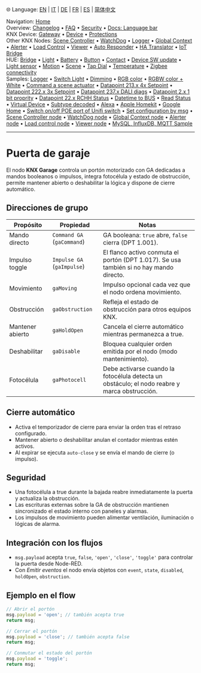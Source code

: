 🌐 Language: [EN](https://supergiovane.github.io/node-red-contrib-knx-ultimate/wiki/Garage-Configuration) | [IT](https://supergiovane.github.io/node-red-contrib-knx-ultimate/wiki/it-Garage-Configuration) | [DE](https://supergiovane.github.io/node-red-contrib-knx-ultimate/wiki/de-Garage-Configuration) | [FR](https://supergiovane.github.io/node-red-contrib-knx-ultimate/wiki/fr-Garage-Configuration) | [ES](https://supergiovane.github.io/node-red-contrib-knx-ultimate/wiki/es-Garage-Configuration) | [简体中文](https://supergiovane.github.io/node-red-contrib-knx-ultimate/wiki/zh-CN-Garage-Configuration)
<!-- NAV START -->
Navigation: [Home](https://supergiovane.github.io/node-red-contrib-knx-ultimate/wiki/Home)  
Overview: [Changelog](https://github.com/Supergiovane/node-red-contrib-knx-ultimate/blob/master/CHANGELOG.md) • [FAQ](https://supergiovane.github.io/node-red-contrib-knx-ultimate/wiki/FAQ-Troubleshoot) • [Security](https://supergiovane.github.io/node-red-contrib-knx-ultimate/wiki/SECURITY) • [Docs: Language bar](https://supergiovane.github.io/node-red-contrib-knx-ultimate/wiki/Docs-Language-Bar)  
KNX Device: [Gateway](https://supergiovane.github.io/node-red-contrib-knx-ultimate/wiki/Gateway-configuration) • [Device](https://supergiovane.github.io/node-red-contrib-knx-ultimate/wiki/Device) • [Protections](https://supergiovane.github.io/node-red-contrib-knx-ultimate/wiki/Protections)  
Other KNX Nodes: [Scene Controller](https://supergiovane.github.io/node-red-contrib-knx-ultimate/wiki/SceneController-Configuration) • [WatchDog](https://supergiovane.github.io/node-red-contrib-knx-ultimate/wiki/WatchDog-Configuration) • [Logger](https://supergiovane.github.io/node-red-contrib-knx-ultimate/wiki/Logger-Configuration) • [Global Context](https://supergiovane.github.io/node-red-contrib-knx-ultimate/wiki/GlobalVariable) • [Alerter](https://supergiovane.github.io/node-red-contrib-knx-ultimate/wiki/Alerter-Configuration) • [Load Control](https://supergiovane.github.io/node-red-contrib-knx-ultimate/wiki/LoadControl-Configuration) • [Viewer](https://supergiovane.github.io/node-red-contrib-knx-ultimate/wiki/knxUltimateViewer) • [Auto Responder](https://supergiovane.github.io/node-red-contrib-knx-ultimate/wiki/KNXAutoResponder) • [HA Translator](https://supergiovane.github.io/node-red-contrib-knx-ultimate/wiki/HATranslator) • [IoT Bridge](https://supergiovane.github.io/node-red-contrib-knx-ultimate/wiki/IoT-Bridge-Configuration)  
HUE: [Bridge](https://supergiovane.github.io/node-red-contrib-knx-ultimate/wiki/HUE%20Bridge%20configuration) • [Light](https://supergiovane.github.io/node-red-contrib-knx-ultimate/wiki/HUE%20Light) • [Battery](https://supergiovane.github.io/node-red-contrib-knx-ultimate/wiki/HUE%20Battery) • [Button](https://supergiovane.github.io/node-red-contrib-knx-ultimate/wiki/HUE%20Button) • [Contact](https://supergiovane.github.io/node-red-contrib-knx-ultimate/wiki/HUE%20Contact%20sensor) • [Device SW update](https://supergiovane.github.io/node-red-contrib-knx-ultimate/wiki/HUE%20Device%20software%20update) • [Light sensor](https://supergiovane.github.io/node-red-contrib-knx-ultimate/wiki/HUE%20Light%20sensor) • [Motion](https://supergiovane.github.io/node-red-contrib-knx-ultimate/wiki/HUE%20Motion) • [Scene](https://supergiovane.github.io/node-red-contrib-knx-ultimate/wiki/HUE%20Scene) • [Tap Dial](https://supergiovane.github.io/node-red-contrib-knx-ultimate/wiki/HUE%20Tapdial) • [Temperature](https://supergiovane.github.io/node-red-contrib-knx-ultimate/wiki/HUE%20Temperature%20sensor) • [Zigbee connectivity](https://supergiovane.github.io/node-red-contrib-knx-ultimate/wiki/HUE%20Zigbee%20connectivity)  
Samples: [Logger](https://supergiovane.github.io/node-red-contrib-knx-ultimate/wiki/Logger-Sample) • [Switch Light](https://supergiovane.github.io/node-red-contrib-knx-ultimate/wiki/-Sample---Switch-light) • [Dimming](https://supergiovane.github.io/node-red-contrib-knx-ultimate/wiki/-Sample---Dimming) • [RGB color](https://supergiovane.github.io/node-red-contrib-knx-ultimate/wiki/-Sample---RGB-Color) • [RGBW color + White](https://supergiovane.github.io/node-red-contrib-knx-ultimate/wiki/-Sample---RGBW-Color-plus-White) • [Command a scene actuator](https://supergiovane.github.io/node-red-contrib-knx-ultimate/wiki/-Sample---Control-a-scene-actuator) • [Datapoint 213.x 4x Setpoint](https://supergiovane.github.io/node-red-contrib-knx-ultimate/wiki/-Sample---DPT213) • [Datapoint 222.x 3x Setpoint](https://supergiovane.github.io/node-red-contrib-knx-ultimate/wiki/-Sample---DPT222) • [Datapoint 237.x DALI diags](https://supergiovane.github.io/node-red-contrib-knx-ultimate/wiki/-Sample---DPT237) • [Datapoint 2.x 1 bit proprity](https://supergiovane.github.io/node-red-contrib-knx-ultimate/wiki/-Sample---DPT2) • [Datapoint 22.x RCHH Status](https://supergiovane.github.io/node-red-contrib-knx-ultimate/wiki/-Sample---DPT22) • [Datetime to BUS](https://supergiovane.github.io/node-red-contrib-knx-ultimate/wiki/-Sample---DateTime-to-BUS) • [Read Status](https://supergiovane.github.io/node-red-contrib-knx-ultimate/wiki/-Sample---Read-value-from-Device) • [Virtual Device](https://supergiovane.github.io/node-red-contrib-knx-ultimate/wiki/-Sample---Virtual-Device) • [Subtype decoded](https://supergiovane.github.io/node-red-contrib-knx-ultimate/wiki/-Sample---Subtype) • [Alexa](https://supergiovane.github.io/node-red-contrib-knx-ultimate/wiki/-Sample---Alexa) • [Apple Homekit](https://supergiovane.github.io/node-red-contrib-knx-ultimate/wiki/-Sample---Apple-Homekit) • [Google Home](https://supergiovane.github.io/node-red-contrib-knx-ultimate/wiki/-Sample---Google-Assistant) • [Switch on/off POE port of Unifi switch](https://supergiovane.github.io/node-red-contrib-knx-ultimate/wiki/-Sample---UnifiPOE) • [Set configuration by msg](https://supergiovane.github.io/node-red-contrib-knx-ultimate/wiki/-Sample-setConfig) • [Scene Controller node](https://supergiovane.github.io/node-red-contrib-knx-ultimate/wiki/Sample-Scene-Node) • [WatchDog node](https://supergiovane.github.io/node-red-contrib-knx-ultimate/wiki/-Sample---WatchDog) • [Global Context node](https://supergiovane.github.io/node-red-contrib-knx-ultimate/wiki/SampleGlobalContextNode) • [Alerter node](https://supergiovane.github.io/node-red-contrib-knx-ultimate/wiki/SampleAlerter) • [Load control node](https://supergiovane.github.io/node-red-contrib-knx-ultimate/wiki/SampleLoadControl) • [Viewer node](https://supergiovane.github.io/node-red-contrib-knx-ultimate/wiki/knxUltimateViewer) • [MySQL, InfluxDB, MQTT Sample](https://supergiovane.github.io/node-red-contrib-knx-ultimate/wiki/Sample-KNX2MQTT-KNX2MySQL-KNX2InfluxDB)
<!-- NAV END -->
---
# Puerta de garaje
El nodo **KNX Garage** controla un portón motorizado con GA dedicadas a mandos booleanos o impulsos, integra fotocélula y estado de obstrucción, permite mantener abierto o deshabilitar la lógica y dispone de cierre automático.
## Direcciones de grupo
|Propósito|Propiedad|Notas|
|--|--|--|
| Mando directo | `Command GA` (`gaCommand`) | GA booleana: `true` abre, `false` cierra (DPT 1.001). |
| Impulso toggle | `Impulse GA` (`gaImpulse`) | El flanco activo conmuta el portón (DPT 1.017). Se usa también si no hay mando directo. |
| Movimiento | `gaMoving` | Impulso opcional cada vez que el nodo ordena movimiento. |
| Obstrucción | `gaObstruction` | Refleja el estado de obstrucción para otros equipos KNX. |
| Mantener abierto | `gaHoldOpen` | Cancela el cierre automático mientras permanezca a true. |
| Deshabilitar | `gaDisable` | Bloquea cualquier orden emitida por el nodo (modo mantenimiento). |
| Fotocélula | `gaPhotocell` | Debe activarse cuando la fotocélula detecta un obstáculo; el nodo reabre y marca obstrucción. |
## Cierre automático
- Activa el temporizador de cierre para enviar la orden tras el retraso configurado.
- Mantener abierto o deshabilitar anulan el contador mientras estén activos.
- Al expirar se ejecuta `auto-close` y se envía el mando de cierre (o impulso).
## Seguridad
- Una fotocélula a true durante la bajada reabre inmediatamente la puerta y actualiza la obstrucción.
- Las escrituras externas sobre la GA de obstrucción mantienen sincronizado el estado interno con paneles y alarmas.
- Los impulsos de movimiento pueden alimentar ventilación, iluminación o lógicas de alarma.
## Integración con los flujos
- `msg.payload` acepta `true`, `false`, `'open'`, `'close'`, `'toggle'` para controlar la puerta desde Node-RED.
- Con *Emitir eventos* el nodo envía objetos con `event`, `state`, `disabled`, `holdOpen`, `obstruction`.
## Ejemplo en el flow
```javascript
// Abrir el portón
msg.payload = 'open'; // también acepta true
return msg;
```
```javascript
// Cerrar el portón
msg.payload = 'close'; // también acepta false
return msg;
```
```javascript
// Conmutar el estado del portón
msg.payload = 'toggle';
return msg;
```
